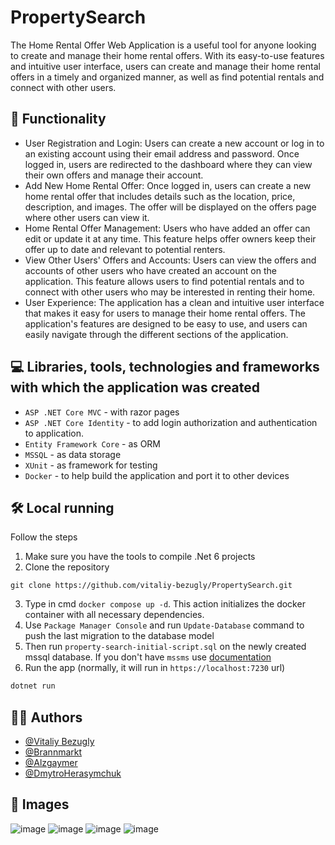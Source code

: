 # PropertySearch
The Home Rental Offer Web Application is a useful tool for anyone looking to create and manage their home rental offers. With its easy-to-use features and intuitive user interface, users can create and manage their home rental offers in a timely and organized manner, as well as find potential rentals and connect with other users.

<h2>🐳 Functionality </h2>
<ul>
  <li>User Registration and Login: Users can create a new account or log in to an existing account using their email address and password. Once logged in, users are redirected to the dashboard where they can view their own offers and manage their account.</li>
  <li>Add New Home Rental Offer: Once logged in, users can create a new home rental offer that includes details such as the location, price, description, and images. The offer will be displayed on the offers page where other users can view it.</li>
  <li>Home Rental Offer Management: Users who have added an offer can edit or update it at any time. This feature helps offer owners keep their offer up to date and relevant to potential renters.</li>
  <li>View Other Users' Offers and Accounts: Users can view the offers and accounts of other users who have created an account on the application. This feature allows users to find potential rentals and to connect with other users who may be interested in renting their home.</li>
  <li>User Experience: The application has a clean and intuitive user interface that makes it easy for users to manage their home rental offers. The application's features are designed to be easy to use, and users can easily navigate through the different sections of the application.</li>
</ul>

## 💻‍‍ Libraries, tools, technologies and frameworks with which the application was created

<ul>
    <li><code>ASP .NET Core MVC</code> - with razor pages</li>
    <li><code>ASP .NET Core Identity</code> - to add login authorization and authentication to application.</li>
    <li><code>Entity Framework Core</code> - as ORM</li>
    <li><code>MSSQL</code> - as data storage</li>
    <li><code>XUnit</code> - as framework for testing</li>
    <li><code>Docker</code> - to help build the application and port it to other devices</li>
</ul>

<h2>🛠️ Local running</h2>
<p>Follow the steps</p>
<ol>
<li>Make sure you have the tools to compile .Net 6 projects</li>
<li>Clone the repository</li>
  </ol>
  
```
git clone https://github.com/vitaliy-bezugly/PropertySearch.git
```

<ol start="3">
  <li>Type in cmd <code>docker compose up -d</code>. This action initializes the docker container with all necessary dependencies.</li>
  <li>Use <code>Package Manager Console</code> and run <code>Update-Database</code> command to push the last migration to the database model</li>
  <li>
    Then run <code>property-search-initial-script.sql</code> on the newly created mssql database. If you don't have <code>mssms</code> use <a href="https://github.com/VitaliyMinaev/PropertySearch/blob/master/documentation/How-to-run-sql-script-using-bash.md">documentation</a>
  </li>
  <li>Run the app (normally, it will run in <code>https://localhost:7230</code> url) </li>
  </ol>
  
``` cmd
dotnet run
```

## 👨‍💻 Authors

- [@Vitaliy Bezugly](https://github.com/vitaliy-bezugly)
- [@Brannmarkt](https://github.com/Brannmarkt)
- [@Alzgaymer](https://github.com/Alzgaymer)
- [@DmytroHerasymchuk](https://github.com/DmytroHerasymchuk)

## 🧿 Images
![image](https://user-images.githubusercontent.com/87979065/234870871-d2d8f643-21d9-4da6-bc68-6c1f88f5c51d.png)
![image](https://user-images.githubusercontent.com/87979065/234871712-5f10daa8-7ecb-46e1-a2e3-b5390910f80d.png)
![image](https://user-images.githubusercontent.com/87979065/234871734-e9218444-b945-4429-8ff4-e36e5a01a848.png)
![image](https://user-images.githubusercontent.com/87979065/234871887-0859ee01-ffc4-45ba-af66-6c82322ba1b7.png)


